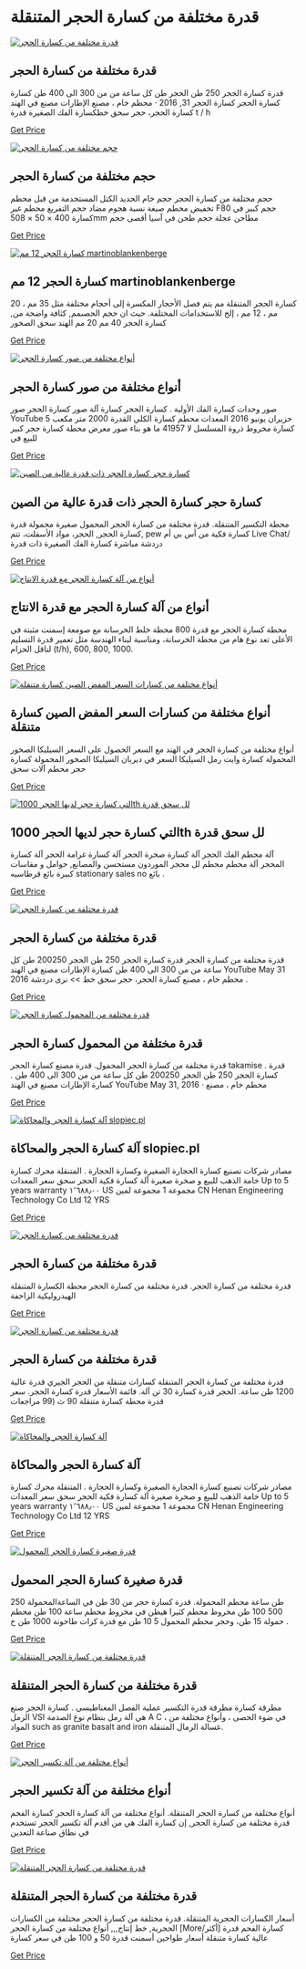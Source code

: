 # قدرة مختلفة من كسارة الحجر المتنقلة
<a href="https://mnn.zoosnet.net/LR/Chatpre.aspx?id=MNN94995150&p=https://vbl.co.za/" target="_blank">![قدرة مختلفة من كسارة الحجر](https://raw.githubusercontent.com/gcmcrusher/imgs/main/843.jpg)</a>
## قدرة مختلفة من كسارة الحجر
قدرة كسارة الحجر 250 طن الحجر طن كل ساعة من من 300 الى 400 طن ‫كسارة الإطارات مصنع في الهند‬‎ كسارة الحجر كسارة الحجر 31, 2016 · محطم خام ، مصنع كسارة الحجر، حجر سحق خطكسارة الفك الصغيرة قدرة t / h 
<a href="https://mnn.zoosnet.net/LR/Chatpre.aspx?id=MNN94995150&p=https://vbl.co.za/" target="_blank">Get Price</a>
<a href="https://mnn.zoosnet.net/LR/Chatpre.aspx?id=MNN94995150&p=https://vbl.co.za/" target="_blank">![حجم مختلفة من كسارة الحجر](https://raw.githubusercontent.com/gcmcrusher/imgs/main/469.jpg)</a>
## حجم مختلفة من كسارة الحجر
حجم مختلفة من كسارة الحجر حجم خام الحديد الكتل المستخدمة من قبل محطم تخفيض محطم صيغة نسبة هجوم مضاد حجم التفريغ محطم غير F80 حجم كبير في كسارة 400 × 50 × 508mm مطاحن عجلة حجم طحن في آسيا أقصى حجم 
<a href="https://mnn.zoosnet.net/LR/Chatpre.aspx?id=MNN94995150&p=https://vbl.co.za/" target="_blank">Get Price</a>
<a href="https://mnn.zoosnet.net/LR/Chatpre.aspx?id=MNN94995150&p=https://vbl.co.za/" target="_blank">![كسارة الحجر 12 مم martinoblankenberge](https://raw.githubusercontent.com/gcmcrusher/imgs/main/331.jpg)</a>
## كسارة الحجر 12 مم martinoblankenberge
كسارة الحجر المتنقلة مم يتم فصل الأحجار المكسرة إلى أحجام مختلفة مثل 35 مم ، 20 مم ، 12 مم ، إلخ للاستخدامات المختلفة. حيث ان حجم الحصىمم, كثافة واضحة من, كسارة الحجر 40 مم 20 مم الهند سحق الصخور 
<a href="https://mnn.zoosnet.net/LR/Chatpre.aspx?id=MNN94995150&p=https://vbl.co.za/" target="_blank">Get Price</a>
<a href="https://mnn.zoosnet.net/LR/Chatpre.aspx?id=MNN94995150&p=https://vbl.co.za/" target="_blank">![أنواع مختلفة من صور كسارة الحجر](https://raw.githubusercontent.com/gcmcrusher/imgs/main/462.jpg)</a>
## أنواع مختلفة من صور كسارة الحجر
صور وحدات كسارة الفك الأولية . كسارة الحجر كسارة آلة صور كسارة الحجر صور YouTube 5 حزيران يونيو 2016 المعدات محطم كسارة الكلي القدرة 2000 متر مكعب كسارة مخروط ذروة المسلسل لا 41957 ما هو بناء صور معرض محطة كسارة حجر كبير للبيع في 
<a href="https://mnn.zoosnet.net/LR/Chatpre.aspx?id=MNN94995150&p=https://vbl.co.za/" target="_blank">Get Price</a>
<a href="https://mnn.zoosnet.net/LR/Chatpre.aspx?id=MNN94995150&p=https://vbl.co.za/" target="_blank">![كسارة حجر كسارة الحجر ذات قدرة عالية من الصين](https://raw.githubusercontent.com/gcmcrusher/imgs/main/202.jpg)</a>
## كسارة حجر كسارة الحجر ذات قدرة عالية من الصين
محطة التكسير المتنقلة. قدرة مختلفة من كسارة الحجر المحمول صغيرة محمولة قدرة كسارة الحجر, الحجر، مواد الأسفلت، تتم, pew كسارة فكية من أس بي أم Live Chat/دردشة مباشرة كسارة الفك الصغيرة ذات قدرة 
<a href="https://mnn.zoosnet.net/LR/Chatpre.aspx?id=MNN94995150&p=https://vbl.co.za/" target="_blank">Get Price</a>
<a href="https://mnn.zoosnet.net/LR/Chatpre.aspx?id=MNN94995150&p=https://vbl.co.za/" target="_blank">![أنواع من آلة كسارة الحجر مع قدرة الانتاج](https://raw.githubusercontent.com/gcmcrusher/imgs/main/129.jpg)</a>
## أنواع من آلة كسارة الحجر مع قدرة الانتاج
محطة كسارة الحجر مع قدرة 800 محطة خلط الخرسانة مع صومعة إسمنت مثبتة في الأعلى تعد نوع هام من محطة الخرسانة، ومناسبة لبناء الهندسة مثل تعمير قدرة التسليم لناقل الحزام (t/h), 600, 800, 1000.
<a href="https://mnn.zoosnet.net/LR/Chatpre.aspx?id=MNN94995150&p=https://vbl.co.za/" target="_blank">Get Price</a>
<a href="https://mnn.zoosnet.net/LR/Chatpre.aspx?id=MNN94995150&p=https://vbl.co.za/" target="_blank">![أنواع مختلفة من كسارات السعر المفض الصين كسارة متنقلة](https://raw.githubusercontent.com/gcmcrusher/imgs/main/637.jpg)</a>
## أنواع مختلفة من كسارات السعر المفض الصين كسارة متنقلة
أنواع مختلفة من كسارة الحجر في الهند مع السعر الحصول على السعر السيليكا الصخور المحمولة كسارة وايت رمل السيليكا السعر في ديربان السيليكا الصخور المحمولة كسارة حجر محطم آلات سحق 
<a href="https://mnn.zoosnet.net/LR/Chatpre.aspx?id=MNN94995150&p=https://vbl.co.za/" target="_blank">Get Price</a>
<a href="https://mnn.zoosnet.net/LR/Chatpre.aspx?id=MNN94995150&p=https://vbl.co.za/" target="_blank">![التي كسارة حجر لديها الحجر 1000th لل سحق قدرة](https://raw.githubusercontent.com/gcmcrusher/imgs/main/520.jpg)</a>
## التي كسارة حجر لديها الحجر 1000th لل سحق قدرة
آلة محطم الفك الحجر آلة كسارة صخرة الحجر آلة كسارة غرامة الحجر آلة كسارة المحجر آلة محطم محطم لل محجر الموردون مستحسن والمصانع, حوامل و مقاسات كبيرة بائع قرطاسيه stationary sales no بائع .
<a href="https://mnn.zoosnet.net/LR/Chatpre.aspx?id=MNN94995150&p=https://vbl.co.za/" target="_blank">Get Price</a>
<a href="https://mnn.zoosnet.net/LR/Chatpre.aspx?id=MNN94995150&p=https://vbl.co.za/" target="_blank">![قدرة مختلفة من كسارة الحجر](https://raw.githubusercontent.com/gcmcrusher/imgs/main/657.jpg)</a>
## قدرة مختلفة من كسارة الحجر
قدرة مختلفة من كسارة الحجر قدرة كسارة الحجر 250 طن الحجر 200250 طن كل ساعة من من 300 الى 400 طن ‫كسارة الإطارات مصنع في الهند‬‎ YouTube May 31 2016 محطم خام ، مصنع كسارة الحجر، حجر سحق خط >> نرى دردشة .
<a href="https://mnn.zoosnet.net/LR/Chatpre.aspx?id=MNN94995150&p=https://vbl.co.za/" target="_blank">Get Price</a>
<a href="https://mnn.zoosnet.net/LR/Chatpre.aspx?id=MNN94995150&p=https://vbl.co.za/" target="_blank">![قدرة مختلفة من المحمول كسارة الحجر](https://raw.githubusercontent.com/gcmcrusher/imgs/main/475.jpg)</a>
## قدرة مختلفة من المحمول كسارة الحجر
قدرة مختلفة من كسارة الحجر المحمول. قدرة مصنع كسارة الحجر takamise . قدرة كسارة الحجر 250 طن الحجر 200250 طن كل ساعة من من 300 الى 400 طن . ‫كسارة الإطارات مصنع في الهند‬‎ YouTube May 31, 2016 · محطم خام ، مصنع 
<a href="https://mnn.zoosnet.net/LR/Chatpre.aspx?id=MNN94995150&p=https://vbl.co.za/" target="_blank">Get Price</a>
<a href="https://mnn.zoosnet.net/LR/Chatpre.aspx?id=MNN94995150&p=https://vbl.co.za/" target="_blank">![آلة كسارة الحجر والمحاكاة slopiec.pl](https://raw.githubusercontent.com/gcmcrusher/imgs/main/265.jpg)</a>
## آلة كسارة الحجر والمحاكاة slopiec.pl
مصادر شركات تصنيع كسارة الحجارة الصغيرة وكسارة الحجارة . المتنقلة محرك كسارة خامة الذهب للبيع و صخرة صغيرة آلة كسارة فكية الحجر سحق سعر المعدات Up to 5 years warranty ١٬٦٨٨٫٠٠ US مجموعة 1 مجموعة لمين CN Henan Engineering Technology Co Ltd 12 YRS 
<a href="https://mnn.zoosnet.net/LR/Chatpre.aspx?id=MNN94995150&p=https://vbl.co.za/" target="_blank">Get Price</a>
<a href="https://mnn.zoosnet.net/LR/Chatpre.aspx?id=MNN94995150&p=https://vbl.co.za/" target="_blank">![قدرة مختلفة من كسارة الحجر](https://raw.githubusercontent.com/gcmcrusher/imgs/main/516.jpg)</a>
## قدرة مختلفة من كسارة الحجر
قدرة مختلفة من كسارة الحجر. قدرة مختلفة من كسارة الحجر محطة الكسارة المتنقلة الهيدروليكية الزاحفة 
<a href="https://mnn.zoosnet.net/LR/Chatpre.aspx?id=MNN94995150&p=https://vbl.co.za/" target="_blank">Get Price</a>
<a href="https://mnn.zoosnet.net/LR/Chatpre.aspx?id=MNN94995150&p=https://vbl.co.za/" target="_blank">![قدرة مختلفة من كسارة الحجر](https://raw.githubusercontent.com/gcmcrusher/imgs/main/299.jpg)</a>
## قدرة مختلفة من كسارة الحجر
قدرة مختلفة من كسارة الحجر المتنقلة كسارات متنقلة من الحجر الجيري قدرة عالية 1200 طن ساعة. الحجر قدرة كسارة 30 تن آلة. قائمة الأسعار قدرة كسارة الحجر. سعر قدرة محطة كسارة متنقلة 90 ث (99 مراجعات 
<a href="https://mnn.zoosnet.net/LR/Chatpre.aspx?id=MNN94995150&p=https://vbl.co.za/" target="_blank">Get Price</a>
<a href="https://mnn.zoosnet.net/LR/Chatpre.aspx?id=MNN94995150&p=https://vbl.co.za/" target="_blank">![آلة كسارة الحجر والمحاكاة](https://raw.githubusercontent.com/gcmcrusher/imgs/main/666.jpg)</a>
## آلة كسارة الحجر والمحاكاة
مصادر شركات تصنيع كسارة الحجارة الصغيرة وكسارة الحجارة . المتنقلة محرك كسارة خامة الذهب للبيع و صخرة صغيرة آلة كسارة فكية الحجر سحق سعر المعدات Up to 5 years warranty ١٬٦٨٨٫٠٠ US مجموعة 1 مجموعة لمين CN Henan Engineering Technology Co Ltd 12 YRS 
<a href="https://mnn.zoosnet.net/LR/Chatpre.aspx?id=MNN94995150&p=https://vbl.co.za/" target="_blank">Get Price</a>
<a href="https://mnn.zoosnet.net/LR/Chatpre.aspx?id=MNN94995150&p=https://vbl.co.za/" target="_blank">![قدرة صغيرة كسارة الحجر المحمول](https://raw.githubusercontent.com/gcmcrusher/imgs/main/512.jpg)</a>
## قدرة صغيرة كسارة الحجر المحمول
250 طن ساعة محطم المحمولة. قدرة كسارة حجر من 30 طن في الساعةالمحمولة 500 100 طن مخروط محطم كثيرا هيطن في مخروط محطم ساعة 100 طن محطم حمولة 15 طن، وحجر محطم المحمول 5 10 طن مع قدرة كرات طاحونة 1000 طن ح .
<a href="https://mnn.zoosnet.net/LR/Chatpre.aspx?id=MNN94995150&p=https://vbl.co.za/" target="_blank">Get Price</a>
<a href="https://mnn.zoosnet.net/LR/Chatpre.aspx?id=MNN94995150&p=https://vbl.co.za/" target="_blank">![قدرة مختلفة من كسارة الحجر المتنقلة](https://raw.githubusercontent.com/gcmcrusher/imgs/main/8.jpg)</a>
## قدرة مختلفة من كسارة الحجر المتنقلة
مطرقة كسارة مطرقة قدرة التكسير عملية الفصل المغناطيسي . كسارة الحجر صنع الرمل VSI هي آلة رمل بنظام نوع الصدمة A C ، في ضوء الحصى ، وأنواع مختلفة من المواد such as granite basalt and iron غسالة الرمال المتنقلة.
<a href="https://mnn.zoosnet.net/LR/Chatpre.aspx?id=MNN94995150&p=https://vbl.co.za/" target="_blank">Get Price</a>
<a href="https://mnn.zoosnet.net/LR/Chatpre.aspx?id=MNN94995150&p=https://vbl.co.za/" target="_blank">![أنواع مختلفة من آلة تكسير الحجر](https://raw.githubusercontent.com/gcmcrusher/imgs/main/690.jpg)</a>
## أنواع مختلفة من آلة تكسير الحجر
أنواع مختلفة من كسارة الحجر المتنقلة. أنواع مختلفة من آلة كسارة الحجر كسارة الفحم قدرة مختلفة من كسارة الحجر, إن كسارة الفك هي من أقدم آلة تكسير الحجر تستخدم في نطاق صناعة التعدين 
<a href="https://mnn.zoosnet.net/LR/Chatpre.aspx?id=MNN94995150&p=https://vbl.co.za/" target="_blank">Get Price</a>
<a href="https://mnn.zoosnet.net/LR/Chatpre.aspx?id=MNN94995150&p=https://vbl.co.za/" target="_blank">![قدرة مختلفة من كسارة الحجر المتنقلة](https://raw.githubusercontent.com/gcmcrusher/imgs/main/432.jpg)</a>
## قدرة مختلفة من كسارة الحجر المتنقلة
أسعار الكسارات الحجرية المتنقلة. قدرة مختلفة من كسارة الحجر مختلفة من الكسارات الحجرية, خط إنتاج,,, أنواع مختلفة من كسارة الحجر [More/أكثر] كسارة الفحم قدرة عالية كسارة متنقلة أسعار طواحين أسمنت قدرة 50 و 100 طن في سعر كسارة 
<a href="https://mnn.zoosnet.net/LR/Chatpre.aspx?id=MNN94995150&p=https://vbl.co.za/" target="_blank">Get Price</a>
